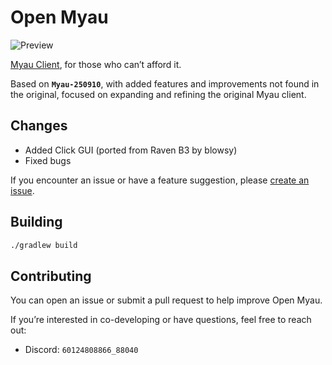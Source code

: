 # Open Myau

![Preview](/images/image2.png)

[Myau Client](https://myau.sell.app/), for those who can’t afford it.

Based on **`Myau-250910`**, with added features and improvements not found in the original, focused on expanding and refining the original Myau client.



## Changes

* Added Click GUI (ported from Raven B3 by blowsy)
* Fixed bugs

If you encounter an issue or have a feature suggestion, please [create an issue](https://github.com/60124808866/OpenMyau/issues).

## Building

```bash
./gradlew build
```

## Contributing

You can open an issue or submit a pull request to help improve Open Myau.

If you’re interested in co-developing or have questions, feel free to reach out:

* Discord: `60124808866_88040`
